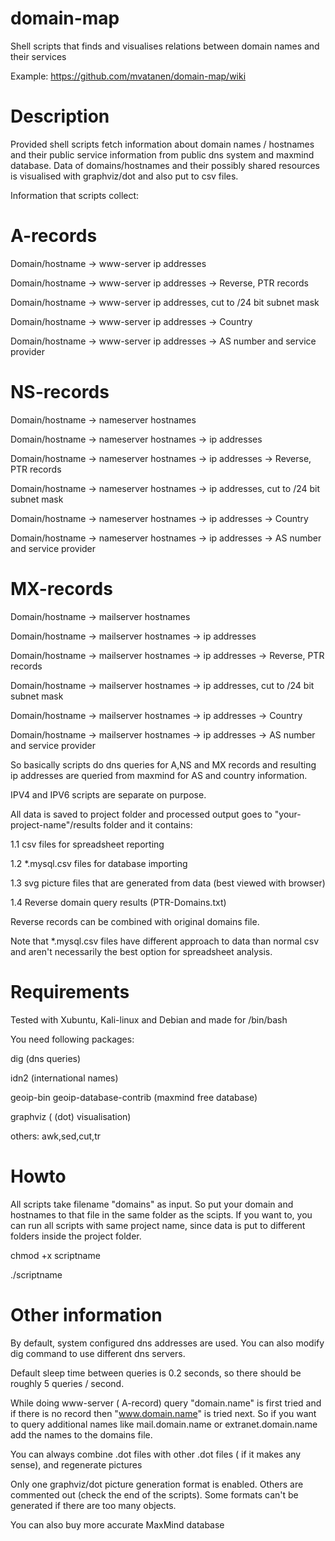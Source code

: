 # domain-map
Shell scripts that finds and visualises relations between domain names and their services

Example: https://github.com/mvatanen/domain-map/wiki

# Description

Provided shell scripts fetch information about domain names / hostnames and their public service information from public dns system and maxmind database.
Data of domains/hostnames and their possibly shared resources is visualised with graphviz/dot and also put to csv files.

Information that scripts collect:


# A-records

Domain/hostname -> www-server ip addresses

Domain/hostname -> www-server ip addresses -> Reverse, PTR records

Domain/hostname -> www-server ip addresses, cut to /24 bit subnet mask

Domain/hostname -> www-server ip addresses -> Country

Domain/hostname -> www-server ip addresses -> AS number and service provider

# NS-records

Domain/hostname -> nameserver hostnames

Domain/hostname -> nameserver hostnames -> ip addresses

Domain/hostname -> nameserver hostnames -> ip addresses -> Reverse, PTR records

Domain/hostname -> nameserver hostnames -> ip addresses, cut to /24 bit subnet mask

Domain/hostname -> nameserver hostnames -> ip addresses -> Country

Domain/hostname -> nameserver hostnames -> ip addresses -> AS number and service provider

# MX-records

Domain/hostname -> mailserver hostnames

Domain/hostname -> mailserver hostnames -> ip addresses

Domain/hostname -> mailserver hostnames -> ip addresses -> Reverse, PTR records

Domain/hostname -> mailserver hostnames -> ip addresses, cut to /24 bit subnet mask

Domain/hostname -> mailserver hostnames -> ip addresses -> Country

Domain/hostname -> mailserver hostnames -> ip addresses -> AS number and service provider



So basically scripts do dns queries for A,NS and MX records and resulting ip addresses are queried from maxmind for AS and country information.

IPV4 and IPV6 scripts are separate on purpose.

All data is saved to project folder and processed output goes to "your-project-name"/results folder and it contains:


1.1 csv files for spreadsheet reporting

1.2 *.mysql.csv files for database importing

1.3 svg picture files that are generated from data (best viewed with browser)

1.4 Reverse domain query results (PTR-Domains.txt)

Reverse records can be combined with original domains file.


Note that *.mysql.csv files have different approach to data than normal csv and aren't necessarily the best option for spreadsheet analysis.


# Requirements

Tested with Xubuntu, Kali-linux and Debian and made for /bin/bash

You need following packages:

dig (dns queries)

idn2 (international names)

geoip-bin geoip-database-contrib (maxmind free database)

graphviz ( (dot) visualisation)

others: awk,sed,cut,tr


# Howto

All scripts take filename "domains" as input. So put your domain and hostnames to that file in the same folder as the scipts. If you want to, you can run all scripts with same project name, since data is put to different folders inside the project folder.

chmod +x scriptname

./scriptname



# Other information

By default, system configured dns addresses are used. You can also modify dig command to use different dns servers.

Default sleep time between queries is 0.2 seconds, so there should be roughly 5 queries / second.

While doing www-server ( A-record) query "domain.name" is first tried and if there is no record then "www.domain.name" is tried next. So if you want to query additional names like mail.domain.name or extranet.domain.name add the names to the domains file.

You can always combine .dot files with other .dot files ( if it  makes any sense), and regenerate pictures

Only one graphviz/dot picture generation format is enabled. Others are commented out (check the end of the scripts). Some formats can't be generated if there are too many objects.

You can also buy more accurate MaxMind database
